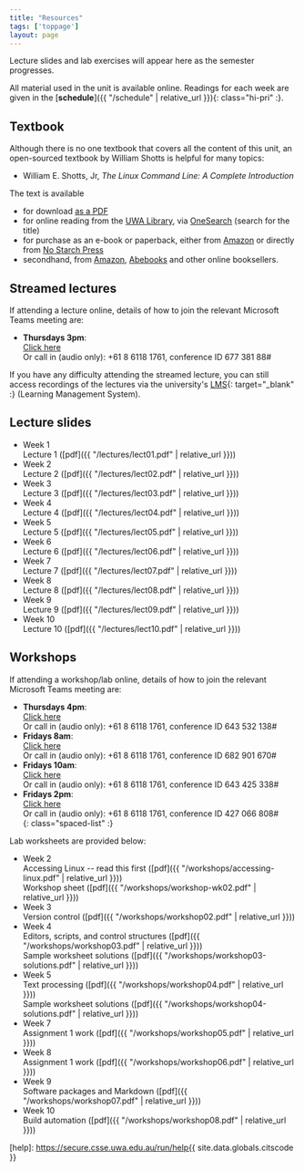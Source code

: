 ```yaml
---
title: "Resources"
tags: ['toppage']
layout: page
---
```


Lecture slides and lab exercises will appear here as the semester
progresses.

All material used in the unit is available online. Readings for each
week are given in the [**schedule**]({{ "/schedule" | relative_url }}){: class="hi-pri" :}.

## Textbook

Although there is no one textbook that covers all the content
of this unit, an open-sourced textbook by William Shotts is
helpful for many topics:

- William E. Shotts, Jr, *The Linux Command Line: A Complete Introduction*

The text is available

- for download [as a PDF](http://linuxcommand.org/tlcl.php)
- for online reading from the [UWA Library][library], via [OneSearch][onesearch] (search for the title)
- for purchase as an e-book or paperback, either from
  [Amazon][amazon-tlcl]
  or directly from [No Starch Press](https://nostarch.com/tlcl2)
- secondhand, from [Amazon][amazon-tlcl], [Abebooks][abebooks-tlcl] and
  other online booksellers.

[library]: https://www.uwa.edu.au/library/
[onesearch]: https://onesearch.library.uwa.edu.au
[amazon-tlcl]: https://www.amazon.com/Linux-Command-Line-2nd-Introduction/dp/1593279523
[abebooks-tlcl]: https://www.abebooks.com/servlet/SearchResults?an=shotts&bi=0&bx=off&cm_sp=SearchF-_-Advtab1-_-Results&ds=20&kn=The%20Linux%20Command%20Line:%20A%20Complete%20Introduction&recentlyadded=all&sortby=17&sts=t&tn=Linux%20Command%20Line

## Streamed lectures

If attending a lecture online, details of how
to join the relevant Microsoft Teams meeting are:

- **Thursdays 3pm**:  
  [Click here](https://teams.microsoft.com/l/meetup-join/19%3a33ebc7adfa414f1eb62c64979b1c9a70%40thread.tacv2/1614922418066?context=%7b%22Tid%22%3a%2205894af0-cb28-46d8-8716-74cdb46e2226%22%2c%22Oid%22%3a%22e72c5de6-8733-4bc9-95bc-08b3eb1354a2%22%7d)   
  Or call in (audio only): +61 8 6118 1761, conference ID 677 381 88#

If you have any difficulty attending the streamed lecture,
you can still access recordings of the lectures via the
university's [LMS][lms]{: target="_blank" :} (Learning Management System).

[lms]: http://www.lms.uwa.edu.au/

## Lecture slides

- Week 1   
  Lecture 1 ([pdf]({{ "/lectures/lect01.pdf" | relative_url }}))
- Week 2   
  Lecture 2 ([pdf]({{ "/lectures/lect02.pdf" | relative_url }}))
- Week 3   
  Lecture 3 ([pdf]({{ "/lectures/lect03.pdf" | relative_url }}))
- Week 4   
  Lecture 4 ([pdf]({{ "/lectures/lect04.pdf" | relative_url }}))
- Week 5   
  Lecture 5 ([pdf]({{ "/lectures/lect05.pdf" | relative_url }}))
- Week 6   
  Lecture 6 ([pdf]({{ "/lectures/lect06.pdf" | relative_url }}))
- Week 7   
  Lecture 7 ([pdf]({{ "/lectures/lect07.pdf" | relative_url }}))
- Week 8   
  Lecture 8 ([pdf]({{ "/lectures/lect08.pdf" | relative_url }}))
- Week 9   
  Lecture 9 ([pdf]({{ "/lectures/lect09.pdf" | relative_url }}))
- Week 10   
  Lecture 10 ([pdf]({{ "/lectures/lect10.pdf" | relative_url }}))

## Workshops

If attending a workshop/lab online, details of how
to join the relevant Microsoft Teams meeting are:

- **Thursdays 4pm**:  
  [Click here](https://teams.microsoft.com/l/meetup-join/19%3A82011daf90bb49479600db9d12cc85f9%40thread.tacv2/1614828125834?context=%7B%22Tid%22%3A%2205894af0-cb28-46d8-8716-74cdb46e2226%22%2C%22Oid%22%3A%22e72c5de6-8733-4bc9-95bc-08b3eb1354a2%22%7D)   
  Or call in (audio only): +61 8 6118 1761, conference ID 643 532 138#    
- **Fridays 8am**:  
  [Click here](https://teams.microsoft.com/l/meetup-join/19%3a511ef97f5d6141deb86bd7adee6ca8df%40thread.tacv2/1614828887052?context=%7b%22Tid%22%3a%2205894af0-cb28-46d8-8716-74cdb46e2226%22%2c%22Oid%22%3a%22e72c5de6-8733-4bc9-95bc-08b3eb1354a2%22%7d)  
  Or call in (audio only): +61 8 6118 1761, conference ID 682 901 670#  
- **Fridays 10am**:  
  [Click here](https://teams.microsoft.com/l/meetup-join/19%3ab2cb88442f614fec97f85ab5ca06aac0%40thread.tacv2/1614829375645?context=%7b%22Tid%22%3a%2205894af0-cb28-46d8-8716-74cdb46e2226%22%2c%22Oid%22%3a%22e72c5de6-8733-4bc9-95bc-08b3eb1354a2%22%7d)  
  Or call in (audio only): +61 8 6118 1761, conference ID 643 425 338#  
- **Fridays 2pm**:  
  [Click here](https://teams.microsoft.com/l/meetup-join/19%3af5e2e958b92145d0966a6ed9ed1bb235%40thread.tacv2/1614829666270?context=%7b%22Tid%22%3a%2205894af0-cb28-46d8-8716-74cdb46e2226%22%2c%22Oid%22%3a%22e72c5de6-8733-4bc9-95bc-08b3eb1354a2%22%7d)   
  Or call in (audio only): +61 8 6118 1761, conference ID 427 066 808#   
{: class="spaced-list" :}

Lab worksheets are provided below:

- Week 2     
  Accessing Linux -- read this first ([pdf]({{ "/workshops/accessing-linux.pdf" | relative_url }}))  
  Workshop sheet ([pdf]({{ "/workshops/workshop-wk02.pdf" | relative_url }}))  
- Week 3     
  Version control ([pdf]({{ "/workshops/workshop02.pdf" | relative_url }}))  
- Week 4     
  Editors, scripts, and control structures ([pdf]({{ "/workshops/workshop03.pdf" | relative_url }}))  
  Sample worksheet solutions ([pdf]({{ "/workshops/workshop03-solutions.pdf" | relative_url }}))
- Week 5     
  Text processing ([pdf]({{ "/workshops/workshop04.pdf" | relative_url }}))  
  Sample worksheet solutions ([pdf]({{ "/workshops/workshop04-solutions.pdf" | relative_url }}))
- Week 7     
  Assignment 1 work ([pdf]({{ "/workshops/workshop05.pdf" | relative_url }}))  
- Week 8     
  Assignment 1 work ([pdf]({{ "/workshops/workshop06.pdf" | relative_url }}))  
- Week 9     
  Software packages and Markdown ([pdf]({{ "/workshops/workshop07.pdf" | relative_url }}))  
- Week 10     
  Build automation ([pdf]({{ "/workshops/workshop08.pdf" | relative_url }}))  


[help]: https://secure.csse.uwa.edu.au/run/help{{ site.data.globals.citscode }}


